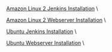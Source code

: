 [Amazon Linux 2 Jenkins Installation](installation\ec2-al2-jenkins.md) \

[Amazon Linux 2 Webserver Installation](installation\ec2-al2-webserver.md) \

[Ubuntu Jenkins Installation](installation\ec2-ubuntu-jenkins.md) \

[Ubuntu Webserver Installation](installation\ec2-ubuntu-webserver.md) \
